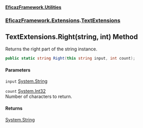 #### [EficazFramework.Utilities](EficazFramework_Utilities.md 'EficazFramework.Utilities')
### [EficazFramework.Extensions](EficazFramework_Utilities.md#EficazFramework_Extensions 'EficazFramework.Extensions').[TextExtensions](TextExtensions.md 'EficazFramework.Extensions.TextExtensions')
## TextExtensions.Right(string, int) Method
Returns the right part of the string instance.  
```csharp
public static string Right(this string input, int count);
```
#### Parameters
<a name='EficazFramework_Extensions_TextExtensions_Right(string_int)_input'></a>
`input` [System.String](https://docs.microsoft.com/en-us/dotnet/api/System.String 'System.String')  
  
<a name='EficazFramework_Extensions_TextExtensions_Right(string_int)_count'></a>
`count` [System.Int32](https://docs.microsoft.com/en-us/dotnet/api/System.Int32 'System.Int32')  
Number of characters to return.
  
#### Returns
[System.String](https://docs.microsoft.com/en-us/dotnet/api/System.String 'System.String')  
